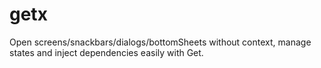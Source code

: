 # getx
Open screens/snackbars/dialogs/bottomSheets without context, manage states and inject dependencies easily with Get.
